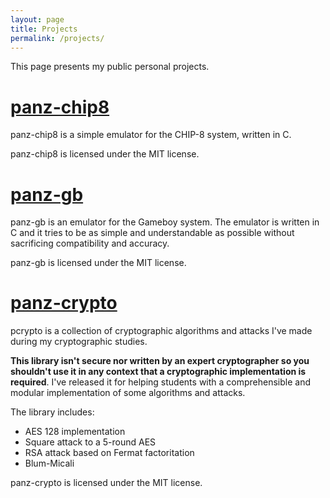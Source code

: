 ```yaml
---
layout: page
title: Projects
permalink: /projects/
---
```


This page presents my public personal projects.

# **[panz-chip8](https://github.com/panzone/panz-c8)**

panz-chip8 is a simple emulator for the CHIP-8 system, written in C.

panz-chip8 is licensed under the MIT license.

# **[panz-gb](https://github.com/panzone/panz-gb)**

panz-gb is an emulator for the Gameboy system. The emulator is written in C and it tries to be as simple and understandable as possible without sacrificing compatibility and accuracy.

panz-gb is licensed under the MIT license.

# **[panz-crypto](https://github.com/panzone/panz-crypto)**

pcrypto is a collection of cryptographic algorithms and attacks I've made during my cryptographic studies. 

**This library isn't secure nor written by an expert cryptographer so you shouldn't use it in any context that a cryptographic implementation is required**. I've released it for helping students with a comprehensible and modular implementation of some algorithms and attacks.

The library includes:

* AES 128 implementation
* Square attack to a 5-round AES
* RSA attack based on Fermat factoritation
* Blum-Micali

panz-crypto is licensed under the MIT license.
